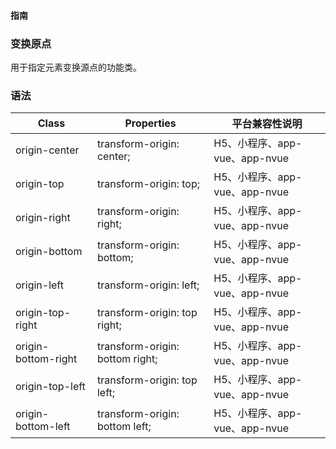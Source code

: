 #### <span class="text-lg text-gray-500 font-normal">指南</span>

<div class="w-screen"></div>

### 变换原点
<a-typography-text>
    用于指定元素变换源点的功能类。
</a-typography-text>

<CssPrefix />

### 语法
| Class | Properties | 平台兼容性说明
| --- | --- | ---
| <a-link status="success">origin-center</a-link> | <a-link>transform-origin: center;</a-link> | H5、小程序、app-vue、app-nvue
| <a-link status="success">origin-top</a-link> | <a-link>transform-origin: top;</a-link> | H5、小程序、app-vue、app-nvue
| <a-link status="success">origin-right</a-link> | <a-link>transform-origin: right;</a-link> | H5、小程序、app-vue、app-nvue
| <a-link status="success">origin-bottom</a-link> | <a-link>transform-origin: bottom;</a-link> | H5、小程序、app-vue、app-nvue
| <a-link status="success">origin-left</a-link> | <a-link>transform-origin: left;</a-link> | H5、小程序、app-vue、app-nvue
| <a-link status="success">origin-top-right</a-link> | <a-link>transform-origin: top right;</a-link> | H5、小程序、app-vue、app-nvue
| <a-link status="success">origin-bottom-right</a-link> | <a-link>transform-origin: bottom right;</a-link> | H5、小程序、app-vue、app-nvue
| <a-link status="success">origin-top-left</a-link> | <a-link>transform-origin: top left;</a-link> | H5、小程序、app-vue、app-nvue
| <a-link status="success">origin-bottom-left</a-link> | <a-link>transform-origin: bottom left;</a-link> | H5、小程序、app-vue、app-nvue
